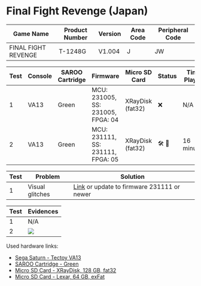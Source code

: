 # Final Fight Revenge (Japan)

| Game Name           | Product Number | Version | Area Code | Peripheral Code |
| ------------------- | -------------- | ------- | --------- | --------------- |
| FINAL FIGHT REVENGE | T-1248G        | V1.004  | J         | JW              |

| Test | Console | SAROO Cartridge | Firmware                          | Micro SD Card    | Status                               | Time Played |
| ---- | ------- | --------------- | --------------------------------- | ---------------- | ------------------------------------ | ----------- |
| 1    | VA13    | Green           | MCU: 231005, SS: 231005, FPGA: 04 | XRayDisk (fat32) | :x:                                  | N/A         |
| 2    | VA13    | Green           | MCU: 231111, SS: 231111, FPGA: 05 | XRayDisk (fat32) | :hammer_and_wrench: :checkered_flag: | 16 minutes  |

| Test | Problem         | Solution                                                                                                                          |
| ---- | --------------- | --------------------------------------------------------------------------------------------------------------------------------- |
| 1    | Visual glitches | [Link](https://github.com/williamdsw/saroo_configurations/blob/master/JP/T-1248G/README.md) or update to firmware 231111 or newer |

| Test | Evidences                                                                                        |
| ---- | ------------------------------------------------------------------------------------------------ |
| 1    | N/A                                                                                              |
| 2    | [![](https://img.youtube.com/vi/13zsammNhjM/0.jpg)](https://www.youtube.com/watch?v=13zsammNhjM) |

Used hardware links:

- [Sega Saturn - Tectoy VA13](../../../../Info/Consoles/VA13/README.md)
- [SAROO Cartridge - Green](../../../../Info/Cartridges/RetroGameParadiseStore/1.32F/README.md)
- [Micro SD Card - XRayDisk, 128 GB, fat32](../../../../Info/SdCards/XRayDisk/128GB/fat32/README.md)
- [Micro SD Card - Lexar, 64 GB, exFat](../../../../Info/SdCards/Lexar/64GB/exfat/README.md)
